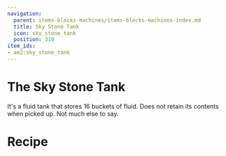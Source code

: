 ```yaml
---
navigation:
  parent: items-blocks-machines/items-blocks-machines-index.md
  title: Sky Stone Tank
  icon: sky_stone_tank
  position: 310
item_ids:
- ae2:sky_stone_tank
---
```


# The Sky Stone Tank

<BlockImage id="sky_stone_tank" scale="8" />

It's a fluid tank that stores 16 buckets of fluid. Does not retain its contents when picked up. Not much else to say.

# Recipe

<RecipeFor id="sky_stone_tank" />
